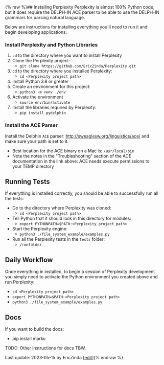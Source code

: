 {% raw %}## Installing Perplexity
Perplexity is almost 100% Python code, but it does require the DELPH-IN ACE parser to be able to use the DELPH-IN grammars for parsing natural language. 

Below are instructions for installing everything you'll need to run it and begin developing applications.

### Install Perplexity and Python Libraries
1. `cd` to the directory where you want to install Perplexity
2. Clone the Perplexity project: 
   - `git clone https://github.com/EricZinda/Perplexity.git`
3. `cd` to the directory where you installed Perplexity: 
   - `cd <Perplexity project path>`
4. Install Python 3.8 or greater
5. Create an environment for this project: 
   - `python3 -m venv ./env`
6. Activate the environment
   - `source env/bin/activate`
7. Install the libraries required by Perplexity:
   - `pip install pydelphin`

### Install the ACE Parser

Install the Delphin `ACE` parser: http://sweaglesw.org/linguistics/ace/ and make sure your path is set to it. 
- Best location for the ACE binary on a Mac is: `/usr/local/bin`
- Note the notes in the "Troubleshooting" section of the ACE documentation in the link above: ACE needs execute permissions to your TEMP directory

## Running Tests
If everything is installed correctly, you should be able to successfully run all the tests:

- Go to the directory where Perplexity was cloned:
  - `cd <Perplexity project path>`
- Tell Python that it should look in this directory for modules:
  - `export PYTHONPATH=$PATH:<Perplexity project path>`
- Start the Perplexity engine:
  - `python3 ./file_system_example/examples.py` 
- Run all the Perplexity tests in the `tests` folder:
  - `/runfolder`

## Daily Workflow
Once everything in installed, to begin a session of Perplexity development you simply need to activate the Python environment you created above and run Perplexity:

- `cd <Perplexity project path>`
- `export PYTHONPATH=$PATH:<Perplexity project path>`
- `python3 ./file_system_example/examples.py` 

## Docs
If you want to build the docs:
- pip install marko

TODO: Other instructions for docs TBW.

Last update: 2023-05-15 by EricZinda [[edit](https://github.com/EricZinda/Perplexity/edit/main/docs/pxHowTo/pxHowTo12Install.md)]{% endraw %}
